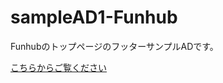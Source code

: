 # sampleAD1-Funhub
FunhubのトップページのフッターサンプルADです。

[こちらからご覧ください](https://funhub-univ.firebaseapp.com/)
